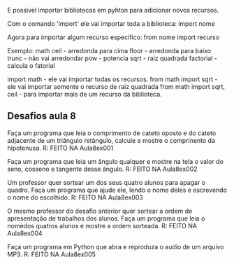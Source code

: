 E possivel importar bibliotecas em pyhton para adicionar novos recursos.

Com o comando 'import' ele vai importar toda a biblioteca:
	import nome

Agora para importar algum recurso especifico:
	from nome import recurso

Exemplo:
	math
		ceil - arredonda para cima
		floor - arredonda para baixo
		trunc - não vai arredondar
		pow - potencia 
		sqrt - raiz quadrada
		factorial - calcula o fatorial

import math - ele vai importar todas os recursos.
from math import sqrt - ele vai importar somente o recurso de raiz quadrada
from math import sqrt, ceil - para importar mais de um recurso da biblioteca.


Desafios aula 8
--------------------------------------------------------------
Faça um programa que leia o comprimento de cateto oposto e do cateto adjacente de um triângulo retângulo, calcule e mostre o comprinento da hipotenusa.
	R: FEITO NA Aula8ex001

Faça um programa que leia um ângulo qualquer e mostre na tela o valor do seno, cosseno e tangente desse ângulo.
	R: FEITO NA Aula8ex002

Um professor quer sortear um dos seus quatro alunos para apagar o quadro. Faça um programa que ajude ele, lendo o nome deles e escrevendo o nome do escolhido.
	R: FEITO NA Aula8ex003

O mesmo professor do desafio anterior quer sortear a ordem de apresentação de trabalhos dos alunos. Faça um programa que leia o nomedos quatros alunos e mostre a ordem sorteada.
	R: FEITO NA Aula8ex004

Faça um programa em Python que abra e reproduza o audio de um arquivo MP3.
	R: FEITO NA Aula8ex005